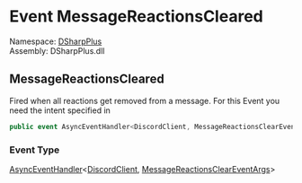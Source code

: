 # Event MessageReactionsCleared

Namespace: [DSharpPlus](DSharpPlus.md)  
Assembly: DSharpPlus.dll

## <a id="DSharpPlus_DiscordClient_MessageReactionsCleared"></a>MessageReactionsCleared

Fired when all reactions get removed from a message.
For this Event you need the <xref href="DSharpPlus.DiscordIntents.GuildMessageReactions" data-throw-if-not-resolved="false"></xref> intent specified in <xref href="DSharpPlus.DiscordConfiguration.Intents" data-throw-if-not-resolved="false"></xref>

```csharp
public event AsyncEventHandler<DiscordClient, MessageReactionsClearEventArgs> MessageReactionsCleared
```

### Event Type

[AsyncEventHandler](DSharpPlus.AsyncEvents.AsyncEventHandler\-2.md)<[DiscordClient](DSharpPlus.DiscordClient.md), [MessageReactionsClearEventArgs](DSharpPlus.EventArgs.MessageReactionsClearEventArgs.md)\>

